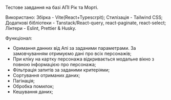 Тестове завдання на базі АПІ Рік та Морті. 

Використано: 
Збірка  - Vite(React+Typescrpit);
Стилізація - Tailwind CSS;
Додаткові бібліотеки - Tanstack/React-query, react-paginate, react-select;
Лінтери -  Eslint, Prettier & Husky.

Функціонал:
- Оримання данних від Апі за заданими параметрами. За замовчуванням отримуємо дані про всіх персонажів;
- При кліку на картку персонажа відкривається модальне вікно з повною інформацією про персонажа;
- Фільтрація запитів за заданими критеріями;
- Сортування отриманих даних;
- Пагінація;
- Обробка помилок;
- Кешування даних;


